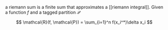 a riemann sum is a finite sum that approximates a [[riemann integral]]. Given a function $f$ and a tagged partition $\mathcal{P}$

$$
\mathcal{R}(f, \mathcal{P}) = \sum_{i=1}^n f(x_i^*)\delta x_i
$$